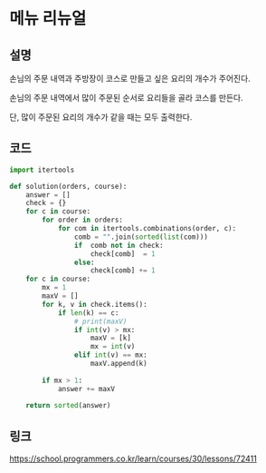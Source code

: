 # 메뉴 리뉴얼
## 설명
손님의 주문 내역과 주방장이 코스로 만들고 싶은 요리의 개수가 주어진다.

손님의 주문 내역에서 많이 주문된 순서로 요리들을 골라 코스를 만든다. 

단, 많이 주문된 요리의 개수가 같을 때는 모두 출력한다.

## 코드
``` python
import itertools

def solution(orders, course):
    answer = []
    check = {}
    for c in course:
        for order in orders:
            for com in itertools.combinations(order, c):
                comb = "".join(sorted(list(com)))
                if  comb not in check:
                    check[comb]  = 1
                else:
                    check[comb] += 1
    for c in course:
        mx = 1
        maxV = []
        for k, v in check.items():
            if len(k) == c:
                # print(maxV)
                if int(v) > mx:
                    maxV = [k]
                    mx = int(v)
                elif int(v) == mx:
                    maxV.append(k)
                    
        if mx > 1:
            answer += maxV
    
    return sorted(answer)
```
## 링크
https://school.programmers.co.kr/learn/courses/30/lessons/72411